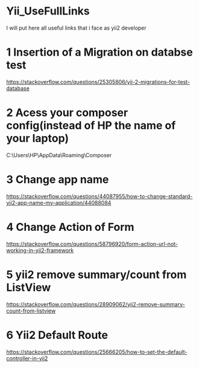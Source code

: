 # Yii_UseFullLinks
I will put here all useful links that i face as yii2 developer
# 1 Insertion of a Migration on databse test

https://stackoverflow.com/questions/25305806/yii-2-migrations-for-test-database

# 2 Acess your composer config(instead of HP the name of your laptop)

 C:\Users\HP\AppData\Roaming\Composer
 
 # 3 Change app name 
 
https://stackoverflow.com/questions/44087955/how-to-change-standard-yii2-app-name-my-application/44088084

# 4 Change Action of Form 

https://stackoverflow.com/questions/58796920/form-action-url-not-working-in-yii2-framework

# 5 yii2 remove summary/count from ListView

https://stackoverflow.com/questions/28909062/yii2-remove-summary-count-from-listview

# 6 Yii2 Default Route 
https://stackoverflow.com/questions/25666205/how-to-set-the-default-controller-in-yii2

